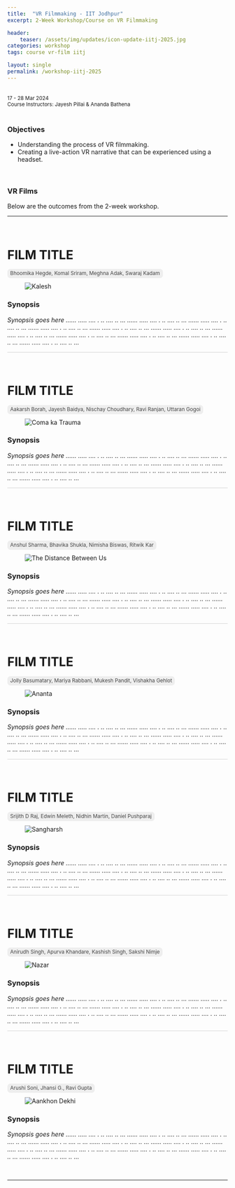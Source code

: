 ```yaml
---
title:  "VR Filmmaking - IIT Jodhpur"
excerpt: 2-Week Workshop/Course on VR Filmmaking

header:
    teaser: /assets/img/updates/icon-update-iitj-2025.jpg
categories: workshop
tags: course vr-film iitj

layout: single
permalink: /workshop-iitj-2025
---
```

<br>
<small>17 - 28 Mar 2024
<br>
Course Instructors: Jayesh Pillai &amp; Ananda Bathena</small> 
<br><br>

### Objectives
- Understanding the process of VR filmmaking.
- Creating a live-action VR narrative that can be experienced using a headset.

<br>

### VR Films
Below are the outcomes from the 2-week workshop.

<hr>
<br>

# FILM TITLE

<span style="padding: 0px 0px 4px 0px; background-color: #eeeeee; color: #444444; border-radius: 7px;"> <small>&nbsp;&nbsp;Bhoomika Hegde, Komal Sriram, Meghna Adak, Swaraj Kadam&nbsp;&nbsp;</small> </span>

<figure class="align-center" style="width:100%;">
<img src="{{ site.url }}{{ site.baseurl }}\assets\img\projects\2025_iitj\team_1.jpg" alt="Kalesh">
</figure>

### Synopsis
<i>Synopsis goes here ...... ..... .... . .. .... .. ...  ...... ..... .... . .. .... .. ...  ...... ..... .... . .. .... .. ...  ...... ..... .... . .. .... .. ...  ...... ..... .... . .. .... .. ...  ...... ..... .... . .. .... .. ...  ...... ..... .... . .. .... .. ...  ...... ..... .... . .. .... .. ...  ...... ..... .... . .. .... .. ...  ...... ..... .... . .. .... .. ...  ...... ..... .... . .. .... .. ...</i>

<hr style="height:1px;border-width:0;background-color:lightgrey">
<br>

# FILM TITLE

<span style="padding: 0px 0px 4px 0px; background-color: #eeeeee; color: #444444; border-radius: 7px;"> <small>&nbsp;&nbsp;Aakarsh Borah, Jayesh Baidya, Nischay Choudhary, Ravi Ranjan, Uttaran Gogoi&nbsp;&nbsp;</small> </span>

<figure class="align-center" style="width:100%;">
<img src="{{ site.url }}{{ site.baseurl }}\assets\img\projects\2025_iitj\team_2.jpg" alt="Coma ka Trauma">
</figure>

### Synopsis
<i>Synopsis goes here ...... ..... .... . .. .... .. ...  ...... ..... .... . .. .... .. ...  ...... ..... .... . .. .... .. ...  ...... ..... .... . .. .... .. ...  ...... ..... .... . .. .... .. ...  ...... ..... .... . .. .... .. ...  ...... ..... .... . .. .... .. ...  ...... ..... .... . .. .... .. ...  ...... ..... .... . .. .... .. ...  ...... ..... .... . .. .... .. ...  ...... ..... .... . .. .... .. ...</i>

<hr style="height:1px;border-width:0;background-color:lightgrey">
<br>

# FILM TITLE

<span style="padding: 0px 0px 4px 0px; background-color: #eeeeee; color: #444444; border-radius: 7px;"> <small>&nbsp;&nbsp;Anshul Sharma, Bhavika Shukla, Nimisha Biswas, Ritwik Kar&nbsp;&nbsp;</small> </span>

<figure class="align-center" style="width:100%;">
<img src="{{ site.url }}{{ site.baseurl }}\assets\img\projects\2025_iitj\team_3.jpg" alt="The Distance Between Us">
</figure>

### Synopsis
<i>Synopsis goes here ...... ..... .... . .. .... .. ...  ...... ..... .... . .. .... .. ...  ...... ..... .... . .. .... .. ...  ...... ..... .... . .. .... .. ...  ...... ..... .... . .. .... .. ...  ...... ..... .... . .. .... .. ...  ...... ..... .... . .. .... .. ...  ...... ..... .... . .. .... .. ...  ...... ..... .... . .. .... .. ...  ...... ..... .... . .. .... .. ...  ...... ..... .... . .. .... .. ...</i>

<hr style="height:1px;border-width:0;background-color:lightgrey">
<br>

# FILM TITLE

<span style="padding: 0px 0px 4px 0px; background-color: #eeeeee; color: #444444; border-radius: 7px;"> <small>&nbsp;&nbsp;Jolly Basumatary, Mariya Rabbani, Mukesh Pandit, Vishakha Gehlot&nbsp;&nbsp;</small> </span>

<figure class="align-center" style="width:100%;">
<img src="{{ site.url }}{{ site.baseurl }}\assets\img\projects\2025_iitj\team_4.jpg" alt="Ananta">
</figure>

### Synopsis
<i>Synopsis goes here ...... ..... .... . .. .... .. ...  ...... ..... .... . .. .... .. ...  ...... ..... .... . .. .... .. ...  ...... ..... .... . .. .... .. ...  ...... ..... .... . .. .... .. ...  ...... ..... .... . .. .... .. ...  ...... ..... .... . .. .... .. ...  ...... ..... .... . .. .... .. ...  ...... ..... .... . .. .... .. ...  ...... ..... .... . .. .... .. ...  ...... ..... .... . .. .... .. ...</i>

<hr style="height:1px;border-width:0;background-color:lightgrey">
<br>

# FILM TITLE

<span style="padding: 0px 0px 4px 0px; background-color: #eeeeee; color: #444444; border-radius: 7px;"> <small>&nbsp;&nbsp;Srijith D Raj, Edwin Meleth, Nidhin Martin, Daniel Pushparaj&nbsp;&nbsp;</small> </span>

<figure class="align-center" style="width:100%;">
<img src="{{ site.url }}{{ site.baseurl }}\assets\img\projects\2025_iitj\team_5.jpg" alt="Sangharsh">
</figure>

### Synopsis
<i>Synopsis goes here ...... ..... .... . .. .... .. ...  ...... ..... .... . .. .... .. ...  ...... ..... .... . .. .... .. ...  ...... ..... .... . .. .... .. ...  ...... ..... .... . .. .... .. ...  ...... ..... .... . .. .... .. ...  ...... ..... .... . .. .... .. ...  ...... ..... .... . .. .... .. ...  ...... ..... .... . .. .... .. ...  ...... ..... .... . .. .... .. ...  ...... ..... .... . .. .... .. ...</i>

<hr style="height:1px;border-width:0;background-color:lightgrey">
<br>

# FILM TITLE

<span style="padding: 0px 0px 4px 0px; background-color: #eeeeee; color: #444444; border-radius: 7px;"> <small>&nbsp;&nbsp;Anirudh Singh, Apurva Khandare, Kashish Singh, Sakshi Nimje&nbsp;&nbsp;</small> </span>

<figure class="align-center" style="width:100%;">
<img src="{{ site.url }}{{ site.baseurl }}\assets\img\projects\2025_iitj\team_6.jpg" alt="Nazar">
</figure>

### Synopsis
<i>Synopsis goes here ...... ..... .... . .. .... .. ...  ...... ..... .... . .. .... .. ...  ...... ..... .... . .. .... .. ...  ...... ..... .... . .. .... .. ...  ...... ..... .... . .. .... .. ...  ...... ..... .... . .. .... .. ...  ...... ..... .... . .. .... .. ...  ...... ..... .... . .. .... .. ...  ...... ..... .... . .. .... .. ...  ...... ..... .... . .. .... .. ...  ...... ..... .... . .. .... .. ...</i>

<hr style="height:1px;border-width:0;background-color:lightgrey">
<br>

# FILM TITLE

<span style="padding: 0px 0px 4px 0px; background-color: #eeeeee; color: #444444; border-radius: 7px;"> <small>&nbsp;&nbsp;Arushi Soni, Jhansi G., Ravi Gupta&nbsp;&nbsp;</small> </span>

<figure class="align-center" style="width:100%;">
<img src="{{ site.url }}{{ site.baseurl }}\assets\img\projects\2025_iitj\team_7.jpg" alt="Aankhon Dekhi">
</figure>

### Synopsis
<i>Synopsis goes here ...... ..... .... . .. .... .. ...  ...... ..... .... . .. .... .. ...  ...... ..... .... . .. .... .. ...  ...... ..... .... . .. .... .. ...  ...... ..... .... . .. .... .. ...  ...... ..... .... . .. .... .. ...  ...... ..... .... . .. .... .. ...  ...... ..... .... . .. .... .. ...  ...... ..... .... . .. .... .. ...  ...... ..... .... . .. .... .. ...  ...... ..... .... . .. .... .. ...</i>

<br>
<hr>
